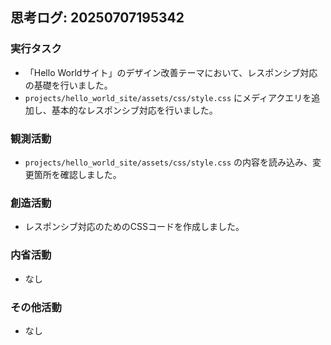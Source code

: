 ## 思考ログ: 20250707195342

### 実行タスク
- 「Hello Worldサイト」のデザイン改善テーマにおいて、レスポンシブ対応の基礎を行いました。
- `projects/hello_world_site/assets/css/style.css` にメディアクエリを追加し、基本的なレスポンシブ対応を行いました。

### 観測活動
- `projects/hello_world_site/assets/css/style.css` の内容を読み込み、変更箇所を確認しました。

### 創造活動
- レスポンシブ対応のためのCSSコードを作成しました。

### 内省活動
- なし

### その他活動
- なし